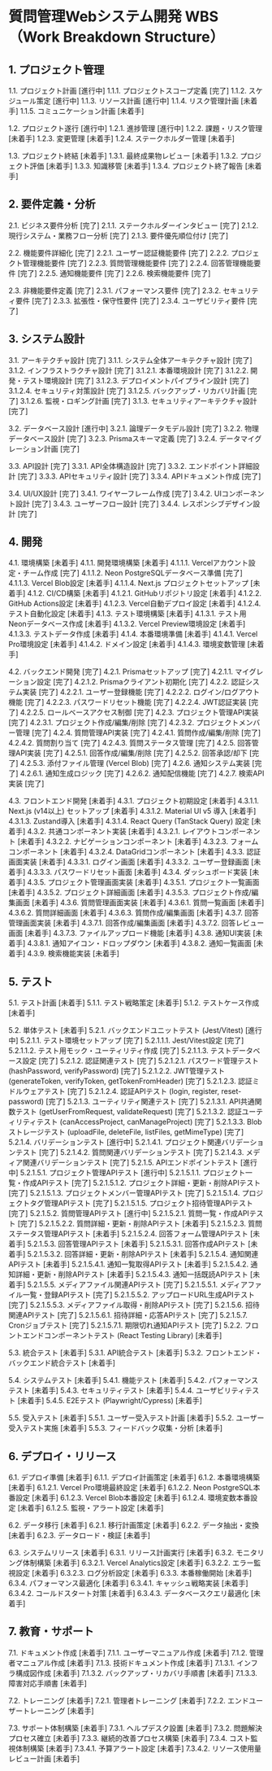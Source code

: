 # 質問管理Webシステム開発 WBS（Work Breakdown Structure）

## 1. プロジェクト管理
1.1. プロジェクト計画 [進行中]
   1.1.1. プロジェクトスコープ定義 [完了]
   1.1.2. スケジュール策定 [進行中]
   1.1.3. リソース計画 [進行中]
   1.1.4. リスク管理計画 [未着手]
   1.1.5. コミュニケーション計画 [未着手]

1.2. プロジェクト遂行 [進行中]
   1.2.1. 進捗管理 [進行中]
   1.2.2. 課題・リスク管理 [未着手]
   1.2.3. 変更管理 [未着手]
   1.2.4. ステークホルダー管理 [未着手]

1.3. プロジェクト終結 [未着手]
   1.3.1. 最終成果物レビュー [未着手]
   1.3.2. プロジェクト評価 [未着手]
   1.3.3. 知識移管 [未着手]
   1.3.4. プロジェクト終了報告 [未着手]

## 2. 要件定義・分析
2.1. ビジネス要件分析 [完了]
   2.1.1. ステークホルダーインタビュー [完了]
   2.1.2. 現行システム・業務フロー分析 [完了]
   2.1.3. 要件優先順位付け [完了]

2.2. 機能要件詳細化 [完了]
   2.2.1. ユーザー認証機能要件 [完了]
   2.2.2. プロジェクト管理機能要件 [完了]
   2.2.3. 質問管理機能要件 [完了]
   2.2.4. 回答管理機能要件 [完了]
   2.2.5. 通知機能要件 [完了]
   2.2.6. 検索機能要件 [完了]

2.3. 非機能要件定義 [完了]
   2.3.1. パフォーマンス要件 [完了]
   2.3.2. セキュリティ要件 [完了]
   2.3.3. 拡張性・保守性要件 [完了]
   2.3.4. ユーザビリティ要件 [完了]

## 3. システム設計
3.1. アーキテクチャ設計 [完了]
   3.1.1. システム全体アーキテクチャ設計 [完了]
   3.1.2. インフラストラクチャ設計 [完了]
      3.1.2.1. 本番環境設計 [完了]
      3.1.2.2. 開発・テスト環境設計 [完了]
      3.1.2.3. デプロイメントパイプライン設計 [完了]
      3.1.2.4. セキュリティ対策設計 [完了]
      3.1.2.5. バックアップ・リカバリ計画 [完了]
      3.1.2.6. 監視・ロギング計画 [完了]
   3.1.3. セキュリティアーキテクチャ設計 [完了]

3.2. データベース設計 [進行中]
   3.2.1. 論理データモデル設計 [完了]
   3.2.2. 物理データベース設計 [完了]
   3.2.3. Prismaスキーマ定義 [完了]
   3.2.4. データマイグレーション計画 [完了]

3.3. API設計 [完了]
   3.3.1. API全体構造設計 [完了]
   3.3.2. エンドポイント詳細設計 [完了]
   3.3.3. APIセキュリティ設計 [完了]
   3.3.4. APIドキュメント作成 [完了]

3.4. UI/UX設計 [完了]
   3.4.1. ワイヤーフレーム作成 [完了]
   3.4.2. UIコンポーネント設計 [完了]
   3.4.3. ユーザーフロー設計 [完了]
   3.4.4. レスポンシブデザイン設計 [完了]

## 4. 開発
4.1. 環境構築 [未着手]
   4.1.1. 開発環境構築 [未着手]
      4.1.1.1. Vercelアカウント設定・チーム作成 [完了]
      4.1.1.2. Neon PostgreSQLデータベース準備 [完了]
      4.1.1.3. Vercel Blob設定 [未着手]
      4.1.1.4. Next.js プロジェクトセットアップ [未着手]
   4.1.2. CI/CD構築 [未着手]
      4.1.2.1. GitHubリポジトリ設定 [未着手]
      4.1.2.2. GitHub Actions設定 [未着手]
      4.1.2.3. Vercel自動デプロイ設定 [未着手]
      4.1.2.4. テスト自動化設定 [未着手]
   4.1.3. テスト環境構築 [未着手]
      4.1.3.1. テスト用Neonデータベース作成 [未着手]
      4.1.3.2. Vercel Preview環境設定 [未着手]
      4.1.3.3. テストデータ作成 [未着手]
   4.1.4. 本番環境準備 [未着手]
      4.1.4.1. Vercel Pro環境設定 [未着手]
      4.1.4.2. ドメイン設定 [未着手]
      4.1.4.3. 環境変数管理 [未着手]

4.2. バックエンド開発 [完了]
   4.2.1. Prismaセットアップ [完了]
      4.2.1.1. マイグレーション設定 [完了]
      4.2.1.2. Prismaクライアント初期化 [完了]
   4.2.2. 認証システム実装 [完了]
      4.2.2.1. ユーザー登録機能 [完了]
      4.2.2.2. ログイン/ログアウト機能 [完了]
      4.2.2.3. パスワードリセット機能 [完了]
      4.2.2.4. JWT認証実装 [完了]
      4.2.2.5. ロールベースアクセス制御 [完了]
   4.2.3. プロジェクト管理API実装 [完了]
      4.2.3.1. プロジェクト作成/編集/削除 [完了]
      4.2.3.2. プロジェクトメンバー管理 [完了]
   4.2.4. 質問管理API実装 [完了]
      4.2.4.1. 質問作成/編集/削除 [完了]
      4.2.4.2. 質問割り当て [完了]
      4.2.4.3. 質問ステータス管理 [完了]
   4.2.5. 回答管理API実装 [完了]
      4.2.5.1. 回答作成/編集/削除 [完了]
      4.2.5.2. 回答承認/却下 [完了]
      4.2.5.3. 添付ファイル管理 (Vercel Blob) [完了]
   4.2.6. 通知システム実装 [完了]
      4.2.6.1. 通知生成ロジック [完了]
      4.2.6.2. 通知配信機能 [完了]
   4.2.7. 検索API実装 [完了]

4.3. フロントエンド開発 [未着手]
   4.3.1. プロジェクト初期設定 [未着手]
      4.3.1.1. Next.js (v14以上) セットアップ [未着手]
      4.3.1.2. Material UI v5 導入 [未着手]
      4.3.1.3. Zustand導入 [未着手]
      4.3.1.4. React Query (TanStack Query) 設定 [未着手]
   4.3.2. 共通コンポーネント実装 [未着手]
      4.3.2.1. レイアウトコンポーネント [未着手]
      4.3.2.2. ナビゲーションコンポーネント [未着手]
      4.3.2.3. フォームコンポーネント [未着手]
      4.3.2.4. DataGridコンポーネント [未着手]
   4.3.3. 認証画面実装 [未着手]
      4.3.3.1. ログイン画面 [未着手]
      4.3.3.2. ユーザー登録画面 [未着手]
      4.3.3.3. パスワードリセット画面 [未着手]
   4.3.4. ダッシュボード実装 [未着手]
   4.3.5. プロジェクト管理画面実装 [未着手]
      4.3.5.1. プロジェクト一覧画面 [未着手]
      4.3.5.2. プロジェクト詳細画面 [未着手]
      4.3.5.3. プロジェクト作成/編集画面 [未着手]
   4.3.6. 質問管理画面実装 [未着手]
      4.3.6.1. 質問一覧画面 [未着手]
      4.3.6.2. 質問詳細画面 [未着手]
      4.3.6.3. 質問作成/編集画面 [未着手]
   4.3.7. 回答管理画面実装 [未着手]
      4.3.7.1. 回答作成/編集画面 [未着手]
      4.3.7.2. 回答レビュー画面 [未着手]
      4.3.7.3. ファイルアップロード機能 [未着手]
   4.3.8. 通知UI実装 [未着手]
      4.3.8.1. 通知アイコン・ドロップダウン [未着手]
      4.3.8.2. 通知一覧画面 [未着手]
   4.3.9. 検索機能実装 [未着手]

## 5. テスト
5.1. テスト計画 [未着手]
   5.1.1. テスト戦略策定 [未着手]
   5.1.2. テストケース作成 [未着手]

5.2. 単体テスト [未着手]
   5.2.1. バックエンドユニットテスト (Jest/Vitest) [進行中]
      5.2.1.1. テスト環境セットアップ [完了]
         5.2.1.1.1. Jest/Vitest設定 [完了]
         5.2.1.1.2. テスト用モック・ユーティリティ作成 [完了]
         5.2.1.1.3. テストデータベース設定 [完了]
      5.2.1.2. 認証関連テスト [完了]
         5.2.1.2.1. パスワード管理テスト (hashPassword, verifyPassword) [完了]
         5.2.1.2.2. JWT管理テスト (generateToken, verifyToken, getTokenFromHeader) [完了]
         5.2.1.2.3. 認証ミドルウェアテスト [完了]
         5.2.1.2.4. 認証APIテスト (login, register, reset-password) [完了]
      5.2.1.3. ユーティリティ関連テスト [完了]
         5.2.1.3.1. API共通関数テスト (getUserFromRequest, validateRequest) [完了]
         5.2.1.3.2. 認証ユーティリティテスト (canAccessProject, canManageProject) [完了]
         5.2.1.3.3. Blobストレージテスト (uploadFile, deleteFile, listFiles, getMimeType) [完了]
      5.2.1.4. バリデーションテスト [進行中]
         5.2.1.4.1. プロジェクト関連バリデーションテスト [完了]
         5.2.1.4.2. 質問関連バリデーションテスト [完了]
         5.2.1.4.3. メディア関連バリデーションテスト [完了]
      5.2.1.5. APIエンドポイントテスト [進行中]
         5.2.1.5.1. プロジェクト管理APIテスト [進行中]
            5.2.1.5.1.1. プロジェクト一覧・作成APIテスト [完了]
            5.2.1.5.1.2. プロジェクト詳細・更新・削除APIテスト [完了]
            5.2.1.5.1.3. プロジェクトメンバー管理APIテスト [完了]
            5.2.1.5.1.4. プロジェクトタグ管理APIテスト [完了]
            5.2.1.5.1.5. プロジェクト招待管理APIテスト [完了]
         5.2.1.5.2. 質問管理APIテスト [進行中]
            5.2.1.5.2.1. 質問一覧・作成APIテスト [完了]
            5.2.1.5.2.2. 質問詳細・更新・削除APIテスト [未着手]
            5.2.1.5.2.3. 質問ステータス管理APIテスト [未着手]
            5.2.1.5.2.4. 回答フォーム管理APIテスト [未着手]
         5.2.1.5.3. 回答管理APIテスト [未着手]
            5.2.1.5.3.1. 回答作成APIテスト [未着手]
            5.2.1.5.3.2. 回答詳細・更新・削除APIテスト [未着手]
         5.2.1.5.4. 通知関連APIテスト [未着手]
            5.2.1.5.4.1. 通知一覧取得APIテスト [未着手]
            5.2.1.5.4.2. 通知詳細・更新・削除APIテスト [未着手]
            5.2.1.5.4.3. 通知一括既読APIテスト [未着手]
         5.2.1.5.5. メディアファイル関連APIテスト [完了]
            5.2.1.5.5.1. メディアファイル一覧・登録APIテスト [完了]
            5.2.1.5.5.2. アップロードURL生成APIテスト [完了]
            5.2.1.5.5.3. メディアファイル取得・削除APIテスト [完了]
         5.2.1.5.6. 招待関連APIテスト [完了]
            5.2.1.5.6.1. 招待詳細・応答APIテスト [完了]
         5.2.1.5.7. Cronジョブテスト [完了]
            5.2.1.5.7.1. 期限切れ通知APIテスト [完了]
   5.2.2. フロントエンドコンポーネントテスト (React Testing Library) [未着手]

5.3. 統合テスト [未着手]
   5.3.1. API統合テスト [未着手]
   5.3.2. フロントエンド・バックエンド統合テスト [未着手]

5.4. システムテスト [未着手]
   5.4.1. 機能テスト [未着手]
   5.4.2. パフォーマンステスト [未着手]
   5.4.3. セキュリティテスト [未着手]
   5.4.4. ユーザビリティテスト [未着手]
   5.4.5. E2Eテスト (Playwright/Cypress) [未着手]

5.5. 受入テスト [未着手]
   5.5.1. ユーザー受入テスト計画 [未着手]
   5.5.2. ユーザー受入テスト実施 [未着手]
   5.5.3. フィードバック収集・分析 [未着手]

## 6. デプロイ・リリース
6.1. デプロイ準備 [未着手]
   6.1.1. デプロイ計画策定 [未着手]
   6.1.2. 本番環境構築 [未着手]
      6.1.2.1. Vercel Pro環境最終設定 [未着手]
      6.1.2.2. Neon PostgreSQL本番設定 [未着手]
      6.1.2.3. Vercel Blob本番設定 [未着手]
      6.1.2.4. 環境変数本番設定 [未着手]
      6.1.2.5. 監視・アラート設定 [未着手]

6.2. データ移行 [未着手]
   6.2.1. 移行計画策定 [未着手]
   6.2.2. データ抽出・変換 [未着手]
   6.2.3. データロード・検証 [未着手]

6.3. システムリリース [未着手]
   6.3.1. リリース計画実行 [未着手]
   6.3.2. モニタリング体制構築 [未着手]
      6.3.2.1. Vercel Analytics設定 [未着手]
      6.3.2.2. エラー監視設定 [未着手]
      6.3.2.3. ログ分析設定 [未着手]
   6.3.3. 本番稼働開始 [未着手]
   6.3.4. パフォーマンス最適化 [未着手]
      6.3.4.1. キャッシュ戦略実装 [未着手]
      6.3.4.2. コールドスタート対策 [未着手]
      6.3.4.3. データベースクエリ最適化 [未着手]

## 7. 教育・サポート
7.1. ドキュメント作成 [未着手]
   7.1.1. ユーザーマニュアル作成 [未着手]
   7.1.2. 管理者マニュアル作成 [未着手]
   7.1.3. 技術ドキュメント作成 [未着手]
      7.1.3.1. インフラ構成図作成 [未着手]
      7.1.3.2. バックアップ・リカバリ手順書 [未着手]
      7.1.3.3. 障害対応手順書 [未着手]

7.2. トレーニング [未着手]
   7.2.1. 管理者トレーニング [未着手]
   7.2.2. エンドユーザートレーニング [未着手]

7.3. サポート体制構築 [未着手]
   7.3.1. ヘルプデスク設置 [未着手]
   7.3.2. 問題解決プロセス確立 [未着手]
   7.3.3. 継続的改善プロセス構築 [未着手]
   7.3.4. コスト監視体制構築 [未着手]
      7.3.4.1. 予算アラート設定 [未着手]
      7.3.4.2. リソース使用量レビュー計画 [未着手] 